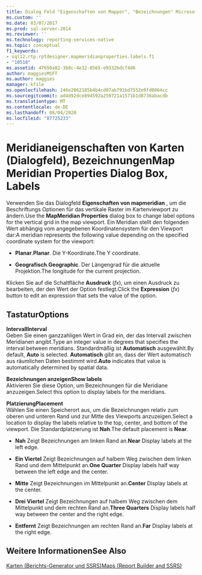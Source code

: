 ```yaml
---
title: Dialog Feld "Eigenschaften von Mapper", "Bezeichnungen" Microsoft-Dokumentation
ms.custom: ''
ms.date: 03/07/2017
ms.prod: sql-server-2014
ms.reviewer: ''
ms.technology: reporting-services-native
ms.topic: conceptual
f1_keywords:
- sql12.rtp.rptdesigner.mapmeridianproperties.labels.f1
- "10518"
ms.assetid: 47650a82-3b0c-4e32-8565-e9332bdcf4d6
author: maggiesMSFT
ms.author: maggies
manager: kfile
ms.openlocfilehash: 146e2062185b4b4cd07ab791bd7552e9fd0064cc
ms.sourcegitcommit: ad4d92dce894592a259721a1571b1d8736abacdb
ms.translationtype: MT
ms.contentlocale: de-DE
ms.lasthandoff: 08/04/2020
ms.locfileid: "87725233"
---
```

# <a name="map-meridian-properties-dialog-box-labels"></a><span data-ttu-id="b7e45-102">Meridianeigenschaften von Karten (Dialogfeld), Bezeichnungen</span><span class="sxs-lookup"><span data-stu-id="b7e45-102">Map Meridian Properties Dialog Box, Labels</span></span>
  <span data-ttu-id="b7e45-103">Verwenden Sie das Dialogfeld **Eigenschaften von mapmeridian** , um die Beschriftungs Optionen für das vertikale Raster im Kartenviewport zu ändern.</span><span class="sxs-lookup"><span data-stu-id="b7e45-103">Use the **MapMeridian Properties** dialog box to change label options for the vertical grid in the map viewport.</span></span> <span data-ttu-id="b7e45-104">Ein Meridian stellt den folgenden Wert abhängig vom angegebenen Koordinatensystem für den Viewport dar:</span><span class="sxs-lookup"><span data-stu-id="b7e45-104">A meridian represents the following value depending on the specified coordinate system for the viewport:</span></span>  
  
-   <span data-ttu-id="b7e45-105">**Planar**.</span><span class="sxs-lookup"><span data-stu-id="b7e45-105">**Planar**.</span></span> <span data-ttu-id="b7e45-106">Die Y-Koordinate.</span><span class="sxs-lookup"><span data-stu-id="b7e45-106">The Y coordinate.</span></span>  
  
-   <span data-ttu-id="b7e45-107">**Geografisch**.</span><span class="sxs-lookup"><span data-stu-id="b7e45-107">**Geographic**.</span></span> <span data-ttu-id="b7e45-108">Der Längengrad für die aktuelle Projektion.</span><span class="sxs-lookup"><span data-stu-id="b7e45-108">The longitude for the current projection.</span></span>  
  
 <span data-ttu-id="b7e45-109">Klicken Sie auf die Schaltfläche **Ausdruck** (*fx*), um einen Ausdruck zu bearbeiten, der den Wert der Option festlegt.</span><span class="sxs-lookup"><span data-stu-id="b7e45-109">Click the **Expression** (*fx*) button to edit an expression that sets the value of the option.</span></span>  
  
## <a name="options"></a><span data-ttu-id="b7e45-110">Tastatur</span><span class="sxs-lookup"><span data-stu-id="b7e45-110">Options</span></span>  
 <span data-ttu-id="b7e45-111">**Intervall**</span><span class="sxs-lookup"><span data-stu-id="b7e45-111">**Interval**</span></span>  
 <span data-ttu-id="b7e45-112">Geben Sie einen ganzzahligen Wert in Grad ein, der das Intervall zwischen Meridianen angibt.</span><span class="sxs-lookup"><span data-stu-id="b7e45-112">Type an integer value in degrees that specifies the interval between meridians.</span></span> <span data-ttu-id="b7e45-113">Standardmäßig ist **Automatisch** ausgewählt.</span><span class="sxs-lookup"><span data-stu-id="b7e45-113">By default, **Auto** is selected.</span></span> <span data-ttu-id="b7e45-114">**Automatisch** gibt an, dass der Wert automatisch aus räumlichen Daten bestimmt wird.</span><span class="sxs-lookup"><span data-stu-id="b7e45-114">**Auto** indicates that value is automatically determined by spatial data.</span></span>  
  
 <span data-ttu-id="b7e45-115">**Bezeichnungen anzeigen**</span><span class="sxs-lookup"><span data-stu-id="b7e45-115">**Show labels**</span></span>  
 <span data-ttu-id="b7e45-116">Aktivieren Sie diese Option, um Bezeichnungen für die Meridiane anzuzeigen.</span><span class="sxs-lookup"><span data-stu-id="b7e45-116">Select this option to display labels for the meridians.</span></span>  
  
 <span data-ttu-id="b7e45-117">**Platzierung**</span><span class="sxs-lookup"><span data-stu-id="b7e45-117">**Placement**</span></span>  
 <span data-ttu-id="b7e45-118">Wählen Sie einen Speicherort aus, um die Bezeichnungen relativ zum oberen und unteren Rand und zur Mitte des Viewports anzuzeigen.</span><span class="sxs-lookup"><span data-stu-id="b7e45-118">Select a location to display the labels relative to the top, center, and bottom of the viewport.</span></span> <span data-ttu-id="b7e45-119">Die Standardplatzierung ist **Nah**.</span><span class="sxs-lookup"><span data-stu-id="b7e45-119">The default placement is **Near**.</span></span>  
  
-   <span data-ttu-id="b7e45-120">**Nah** Zeigt Bezeichnungen am linken Rand an.</span><span class="sxs-lookup"><span data-stu-id="b7e45-120">**Near** Display labels at the left edge.</span></span>  
  
-   <span data-ttu-id="b7e45-121">**Ein Viertel** Zeigt Bezeichnungen auf halbem Weg zwischen dem linken Rand und dem Mittelpunkt an.</span><span class="sxs-lookup"><span data-stu-id="b7e45-121">**One Quarter** Display labels half way between the left edge and the center.</span></span>  
  
-   <span data-ttu-id="b7e45-122">**Mitte** Zeigt Bezeichnungen im Mittelpunkt an.</span><span class="sxs-lookup"><span data-stu-id="b7e45-122">**Center** Display labels at the center.</span></span>  
  
-   <span data-ttu-id="b7e45-123">**Drei Viertel** Zeigt Bezeichnungen auf halbem Weg zwischen dem Mittelpunkt und dem rechten Rand an.</span><span class="sxs-lookup"><span data-stu-id="b7e45-123">**Three Quarters** Display labels half way between the center and the right edge.</span></span>  
  
-   <span data-ttu-id="b7e45-124">**Entfernt** Zeigt Bezeichnungen am rechten Rand an.</span><span class="sxs-lookup"><span data-stu-id="b7e45-124">**Far** Display labels at the right edge.</span></span>  
  
## <a name="see-also"></a><span data-ttu-id="b7e45-125">Weitere Informationen</span><span class="sxs-lookup"><span data-stu-id="b7e45-125">See Also</span></span>  
 [<span data-ttu-id="b7e45-126">Karten &#40;Berichts-Generator und SSRS&#41;</span><span class="sxs-lookup"><span data-stu-id="b7e45-126">Maps &#40;Report Builder and SSRS&#41;</span></span>](report-design/maps-report-builder-and-ssrs.md)  
  
  
